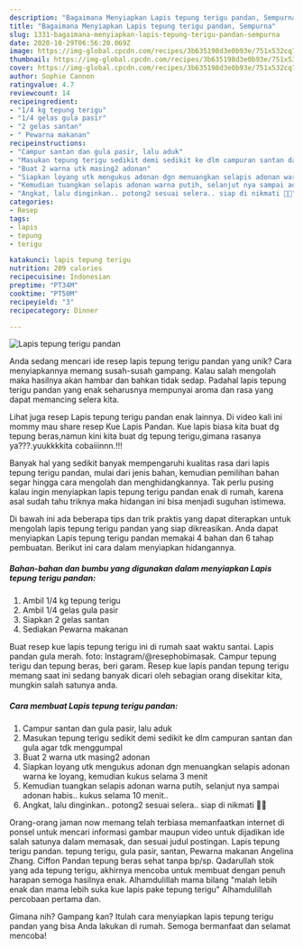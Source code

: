 ```yaml
---
description: "Bagaimana Menyiapkan Lapis tepung terigu pandan, Sempurna"
title: "Bagaimana Menyiapkan Lapis tepung terigu pandan, Sempurna"
slug: 1331-bagaimana-menyiapkan-lapis-tepung-terigu-pandan-sempurna
date: 2020-10-29T06:56:20.069Z
image: https://img-global.cpcdn.com/recipes/3b635198d3e0b93e/751x532cq70/lapis-tepung-terigu-pandan-foto-resep-utama.jpg
thumbnail: https://img-global.cpcdn.com/recipes/3b635198d3e0b93e/751x532cq70/lapis-tepung-terigu-pandan-foto-resep-utama.jpg
cover: https://img-global.cpcdn.com/recipes/3b635198d3e0b93e/751x532cq70/lapis-tepung-terigu-pandan-foto-resep-utama.jpg
author: Sophie Cannon
ratingvalue: 4.7
reviewcount: 14
recipeingredient:
- "1/4 kg tepung terigu"
- "1/4 gelas gula pasir"
- "2 gelas santan"
- " Pewarna makanan"
recipeinstructions:
- "Campur santan dan gula pasir, lalu aduk"
- "Masukan tepung terigu sedikit demi sedikit ke dlm campuran santan dan gula agar tdk menggumpal"
- "Buat 2 warna utk masing2 adonan"
- "Siapkan loyang utk mengukus adonan dgn menuangkan selapis adonan warna ke loyang, kemudian kukus selama 3 menit"
- "Kemudian tuangkan selapis adonan warna putih, selanjut nya sampai adonan habis.. kukus selama 10 menit.."
- "Angkat, lalu dinginkan.. potong2 sesuai selera.. siap di nikmati 🤗😋"
categories:
- Resep
tags:
- lapis
- tepung
- terigu

katakunci: lapis tepung terigu 
nutrition: 209 calories
recipecuisine: Indonesian
preptime: "PT34M"
cooktime: "PT50M"
recipeyield: "3"
recipecategory: Dinner

---
```



![Lapis tepung terigu pandan](https://img-global.cpcdn.com/recipes/3b635198d3e0b93e/751x532cq70/lapis-tepung-terigu-pandan-foto-resep-utama.jpg)

Anda sedang mencari ide resep lapis tepung terigu pandan yang unik? Cara menyiapkannya memang susah-susah gampang. Kalau salah mengolah maka hasilnya akan hambar dan bahkan tidak sedap. Padahal lapis tepung terigu pandan yang enak seharusnya mempunyai aroma dan rasa yang dapat memancing selera kita.

Lihat juga resep Lapis tepung terigu pandan enak lainnya. Di video kali ini mommy mau share resep Kue Lapis Pandan. Kue lapis biasa kita buat dg tepung beras,namun kini kita buat dg tepung terigu,gimana rasanya ya???.yuukkkkita cobaiiinnn.!!!

Banyak hal yang sedikit banyak mempengaruhi kualitas rasa dari lapis tepung terigu pandan, mulai dari jenis bahan, kemudian pemilihan bahan segar hingga cara mengolah dan menghidangkannya. Tak perlu pusing kalau ingin menyiapkan lapis tepung terigu pandan enak di rumah, karena asal sudah tahu triknya maka hidangan ini bisa menjadi suguhan istimewa.


Di bawah ini ada beberapa tips dan trik praktis yang dapat diterapkan untuk mengolah lapis tepung terigu pandan yang siap dikreasikan. Anda dapat menyiapkan Lapis tepung terigu pandan memakai 4 bahan dan 6 tahap pembuatan. Berikut ini cara dalam menyiapkan hidangannya.

<!--inarticleads1-->

##### Bahan-bahan dan bumbu yang digunakan dalam menyiapkan Lapis tepung terigu pandan:

1. Ambil 1/4 kg tepung terigu
1. Ambil 1/4 gelas gula pasir
1. Siapkan 2 gelas santan
1. Sediakan  Pewarna makanan


Buat resep kue lapis tepung terigu ini di rumah saat waktu santai. Lapis pandan gula merah. foto: Instagram/@resephobimasak. Campur tepung terigu dan tepung beras, beri garam. Resep kue lapis pandan tepung terigu memang saat ini sedang banyak dicari oleh sebagian orang disekitar kita, mungkin salah satunya anda. 

<!--inarticleads2-->

##### Cara membuat Lapis tepung terigu pandan:

1. Campur santan dan gula pasir, lalu aduk
1. Masukan tepung terigu sedikit demi sedikit ke dlm campuran santan dan gula agar tdk menggumpal
1. Buat 2 warna utk masing2 adonan
1. Siapkan loyang utk mengukus adonan dgn menuangkan selapis adonan warna ke loyang, kemudian kukus selama 3 menit
1. Kemudian tuangkan selapis adonan warna putih, selanjut nya sampai adonan habis.. kukus selama 10 menit..
1. Angkat, lalu dinginkan.. potong2 sesuai selera.. siap di nikmati 🤗😋


Orang-orang jaman now memang telah terbiasa memanfaatkan internet di ponsel untuk mencari informasi gambar maupun video untuk dijadikan ide salah satunya dalam memasak, dan sesuai judul postingan. Lapis tepung terigu pandan. tepung terigu, gula pasir, santan, Pewarna makanan Angelina Zhang. Ciffon Pandan tepung beras sehat tanpa bp/sp. Qadarullah stok yang ada tepung terigu, akhirnya mencoba untuk membuat dengan penuh harapan semoga hasilnya enak. Alhamdulillah mama bilang &#34;malah lebih enak dan mama lebih suka kue lapis pake tepung terigu&#34; Alhamdulillah percobaan pertama dan. 

Gimana nih? Gampang kan? Itulah cara menyiapkan lapis tepung terigu pandan yang bisa Anda lakukan di rumah. Semoga bermanfaat dan selamat mencoba!
